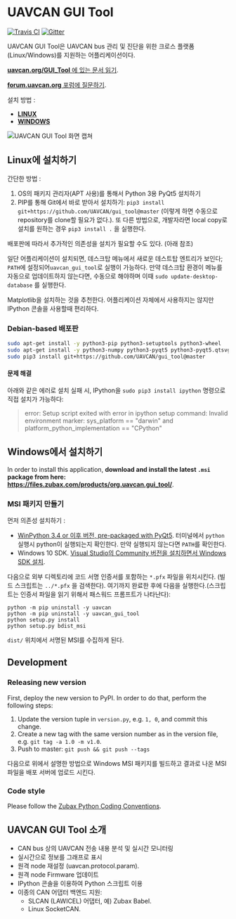UAVCAN GUI Tool
===============

[![Travis CI](https://travis-ci.org/UAVCAN/gui_tool.svg?branch=master)](https://travis-ci.org/UAVCAN/gui_tool)
[![Gitter](https://img.shields.io/badge/gitter-join%20chat-green.svg)](https://gitter.im/UAVCAN/general)

UAVCAN GUI Tool은 UAVCAN bus 관리 및 진단을 위한 크로스 플랫폼(Linux/Windows)를 지원하는 어플리케이션이다.

[**uavcan.org/GUI_Tool** 에 있는 문서 읽기](http://uavcan.org/GUI_Tool).

[**forum.uavcan.org** 포럼에 질문하기](https://forum.uavcan.org).

설치 방법 :

- [**LINUX**](#installing-on-linux)
- [**WINDOWS**](#installing-on-windows)

![UAVCAN GUI Tool 화면 캡쳐](screenshot.png "UAVCAN GUI Tool screenshot")

## Linux에 설치하기

간단한 방법 :

1. OS의 패키지 관리자(APT 사용)를 통해서 Python 3용 PyQt5 설치하기
2. PIP를 통해 Git에서 바로 받아서 설치하기:
`pip3 install git+https://github.com/UAVCAN/gui_tool@master`
(이렇게 하면 수동으로 repository를 clone할 필요가 없다.).
또 다른 방법으로, 개발자라면 local copy로 설치를 원하는 경우 `pip3 install .` 을 실행한다.

배포판에 따라서 추가적인 의존성을 설치가 필요할 수도 있다. (아래 참조)

일단 어플리케이션이 설치되면, 데스크탑 메뉴에서 새로운 데스트탑 엔트리가 보인다;
`PATH`에 설정되어`uavcan_gui_tool`로 실행이 가능하다.
만약 데스크탑 환경이 메뉴를 자동으로 업데이트하지 않는다면, 수동으로 해야하며 이때 `sudo update-desktop-database` 를 실행한다.

Matplotlib을 설치하는 것을 추천한다. 어플리케이션 자체에서 사용하지는 않지만 IPython 콘솔을 사용할때 편리하다.

### Debian-based 배포판

```bash
sudo apt-get install -y python3-pip python3-setuptools python3-wheel
sudo apt-get install -y python3-numpy python3-pyqt5 python3-pyqt5.qtsvg git-core
sudo pip3 install git+https://github.com/UAVCAN/gui_tool@master
```

#### 문제 해결

아래와 같은 에러로 설치 실패 시, IPython을 `sudo pip3 install ipython` 명령으로 직접 설치가 가능하다:

> error: Setup script exited with error in ipython setup command:
> Invalid environment marker: sys_platform == "darwin" and platform_python_implementation == "CPython"


## Windows에서 설치하기

In order to install this application,
**download and install the latest `.msi` package from here: <https://files.zubax.com/products/org.uavcan.gui_tool/>**.

### MSI 패키지 만들기


먼저 의존성 설치하기 :

* [WinPython 3.4 or 이후 버전, pre-packaged with PyQt5](http://winpython.github.io/).
터미널에서 `python` 실행시 python이 실행되는지 확인한다. 만약 실행되지 않는다면 `PATH`를 확인한다.
* Windows 10 SDK.
[Visual Studio의 Community 버전을 설치하면서 Windows SDK 설치](https://www.visualstudio.com/).

다음으로 외부 디렉토리에 코드 서명 인증서를 포함하는 `*.pfx` 파일을 위치시킨다.
(빌드 스크립트는 `../*.pfx` 을 검색한다).
여기까지 완료한 후에 다음을 실행한다.(스크립트는 인증서 파일을 읽기 위해서 패스워드 프롬프트가 나타난다):

```dos
python -m pip uninstall -y uavcan
python -m pip uninstall -y uavcan_gui_tool
python setup.py install
python setup.py bdist_msi
```

`dist/` 위치에서 서명된 MSI를 수집하게 된다.

## Development

### Releasing new version

First, deploy the new version to PyPI. In order to do that, perform the following steps:

1. Update the version tuple in `version.py`, e.g. `1, 0`, and commit this change.
2. Create a new tag with the same version number as in the version file, e.g. `git tag -a 1.0 -m v1.0`.
3. Push to master: `git push && git push --tags`

다음으로 위에서 설명한 방법으로 Windows MSI 패키지를 빌드하고 결과로 나온 MSI 파일을 배포 서버에 업로드 시킨다.

### Code style

Please follow the [Zubax Python Coding Conventions](https://kb.zubax.com/x/_oAh).

## UAVCAN GUI Tool 소개
 * CAN bus 상의 UAVCAN 전송 내용 분석 및 실시간 모니터링
 * 실시간으로 정보를 그래프로 표시
 * 원격 node 재설정 (uavcan.protocol.param).
 * 원격 node Firmware 업데이트
 * IPython 콘솔을 이용하여 Python 스크립트 이용
 * 이종의 CAN 어댑터 백엔드 지원:
   * SLCAN (LAWICEL) 어댑터, 예) Zubax Babel.
   * Linux SocketCAN.

